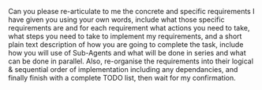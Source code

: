 Can you please re-articulate to me the concrete and specific requirements I have given you using your own words, include what those specific requirements are and for each requirement what actions you need to take, what steps you need to take to implement my requirements, and a short plain text description of how you are going to complete the task, include how you will use of Sub-Agents and what will be done in series and what can be done in parallel. Also, re-organise the requirements into their logical & sequential order of implementation including any dependancies, and finally finish with a complete TODO list, then wait for my confirmation.
